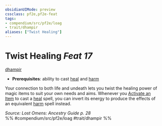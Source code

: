 ```yaml
---
obsidianUIMode: preview
cssclass: pf2e,pf2e-feat
tags:
- compendium/src/pf2e/loag
- trait/dhampir
aliases: ["Twist Healing"]
---
```

# Twist Healing  *Feat 17*  
[dhampir](../../Rules/traits/dhampir-b1.md)  

- **Prerequisites**: ability to cast [heal](../spells/heal.md) and [harm](../spells/harm.md)

Your connection to both life and undeath lets you twist the healing power of magic items to suit your own needs and aims. Whenever you [Activate an Item](../../Rules/actions/activate-an-item.md) to cast a [heal](../spells/heal.md) spell, you can invert its energy to produce the effects of an equivalent [harm](../spells/harm.md) spell instead.

*Source: Lost Omens: Ancestry Guide p. 28*  
%% #compendium/src/pf2e/loag #trait/dhampir %%